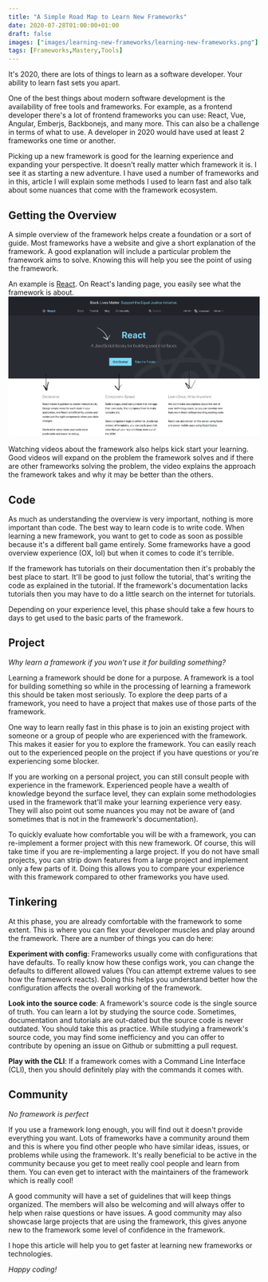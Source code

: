 ```yaml
---
title: "A Simple Road Map to Learn New Frameworks"
date: 2020-07-28T01:00:00+01:00
draft: false
images: ["images/learning-new-frameworks/learning-new-frameworks.png"]
tags: [Frameworks,Mastery,Tools]
---
```


It's 2020, there are lots of things to learn as a software developer. Your ability to learn fast sets you apart.

One of the best things about modern software development is the availability of free tools and frameworks. For example, as a frontend developer there's a lot of frontend frameworks you can use: React, Vue, Angular, Emberjs, Backbonejs, and many more.
This can also be a challenge in terms of what to use. A developer in 2020 would have used at least 2 frameworks one time or another.

Picking up a new framework is good for the learning experience and expanding your perspective. It doesn't really matter which framework it is. I see it as starting a new adventure. I have used a number of frameworks and in this, article I will explain some methods
I used to learn fast and also talk about some nuances that come with the framework ecosystem.

## **Getting the Overview**

A simple overview of the framework helps create a foundation or a sort of guide. Most frameworks have a website and give a short explanation of the framework. A good explanation will include a particular problem the framework aims to solve. Knowing this will help you see the point of using the framework.

An example is [React](https://reactjs.org). On React's landing page, you easily see what the framework is about.
![React home page](/images/learning-new-frameworks/react-home-page.png)

Watching videos about the framework also helps kick start your learning. Good videos will expand on the problem the framework solves and if there are other frameworks solving the problem, the video explains the approach the framework takes and why it may be better than the others.

## **Code**

As much as understanding the overview is very important, nothing is more important than code. The best way to learn code is to write code. When learning a new framework, you want to get to code as soon as possible because it's a different ball game entirely. Some frameworks have a good overview experience (OX, lol) but when it comes to code it's terrible.

If the framework has tutorials on their documentation then it's probably the best place to start. It'll be good to just follow the tutorial, that's writing the code as explained in the tutorial. If the framework's documentation lacks tutorials then you may have to do a little search on the internet for tutorials.

Depending on your experience level, this phase should take a few hours to days to get used to the basic parts of the framework.

## **Project**

*Why learn a framework if you won't use it for building something?*

Learning a framework should be done for a purpose. A framework is a tool for building something so while in the processing of learning a framework this should be taken most seriously. To explore the deep parts of a framework, you need to have a project that makes use of those parts of the framework.

One way to learn really fast in this phase is to join an existing project with someone or a group of people who are experienced with the framework. This makes it easier for you to explore the framework. You can easily reach out to the experienced people on the project if you have questions or you're experiencing some blocker.

If you are working on a personal project, you can still consult people with experience in the framework. Experienced people have a wealth of knowledge beyond the surface level, they can explain some methodologies used in the framework that'll make your learning experience very easy. They will also point out some nuances you may not be aware of (and sometimes that is not in the framework's documentation).

To quickly evaluate how comfortable you will be with a framework, you can re-implement a former project with this new framework. Of course, this will take time if you are re-implementing a large project. If you do not have small projects, you can strip down features from a large project and implement only a few parts of it. Doing this allows you to compare your experience with this framework compared to other frameworks you have used.

## **Tinkering**

At this phase, you are already comfortable with the framework to some extent. This is where you can flex your developer muscles and play around the framework. There are a number of things you can do here:

**Experiment with config**: Frameworks usually come with configurations that have defaults. To really know how these configs work, you can change the defaults to different allowed values (You can attempt extreme values to see how the framework reacts). Doing this helps you understand better how the configuration affects the overall working of the framework.

**Look into the source code**: A framework's source code is the single source of truth. You can learn a lot by studying the source code. Sometimes, documentation and tutorials are out-dated but the source code is never outdated. You should take this as practice. While studying a framework's source code, you may find some inefficiency and you can offer to contribute by opening an issue on Github or submitting a pull request.

**Play with the CLI**: If a framework comes with a Command Line Interface (CLI), then you should definitely play with the commands it comes with.

## **Community**

*No framework is perfect*

If you use a framework long enough, you will find out it doesn't provide everything you want. Lots of frameworks have a community around them and this is where you find other people who have similar ideas, issues, or problems while using the framework. It's really beneficial to be active in the community because you get to meet really cool people and learn from them. You can even get to interact with the maintainers of the framework which is really cool!

A good community will have a set of guidelines that will keep things organized. The members will also be welcoming and will always offer to help when raise questions or have issues. A good community may also showcase large projects that are using the framework, this gives anyone new to the framework some level of confidence in the framework.

I hope this article will help you to get faster at learning new frameworks or technologies.

*Happy coding!*
